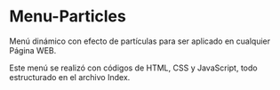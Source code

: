 # Menu-Particles
Menú dinámico con efecto de partículas para ser aplicado en cualquier Página WEB.

Este menú se realizó con códigos de HTML, CSS y JavaScript, todo estructurado en el archivo Index.
